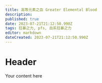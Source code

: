 ```yaml
---
title: 高等元素之血 Greater Elemental Blood
description: 
published: true
date: 2023-07-21T21:12:50.990Z
tags: 狂暴之力, pfs, 血系狂暴之力
editor: markdown
dateCreated: 2023-07-21T21:12:50.990Z
---
```


# Header
Your content here